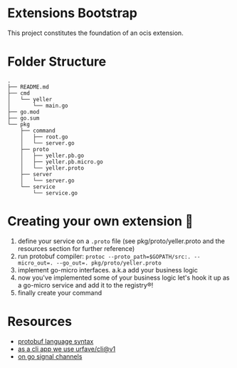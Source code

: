 # Extensions Bootstrap

This project constitutes the foundation of an ocis extension.

# Folder Structure

```console
.
├── README.md
├── cmd
│   └── yeller
│       └── main.go
├── go.mod
├── go.sum
└── pkg
    ├── command
    │   ├── root.go
    │   └── server.go
    ├── proto
    │   ├── yeller.pb.go
    │   ├── yeller.pb.micro.go
    │   └── yeller.proto
    ├── server
    │   └── server.go
    └── service
        └── service.go
```

# Creating your own extension 🤖

1. define your service on a `.proto` file (see pkg/proto/yeller.proto and the resources section for further reference)
2. run protobuf compiler: `protoc --proto_path=$GOPATH/src:. --micro_out=. --go_out=. pkg/proto/yeller.proto`
3. implement go-micro interfaces. a.k.a add your business logic
4. now you've implemented some of your business logic let's hook it up as a go-micro service and add it to the registry®!
5. finally create your command

# Resources

- [protobuf language syntax](https://developers.google.com/protocol-buffers/docs/proto3)
- [as a cli app we use urfave/cli@v1](https://github.com/urfave/cli/blob/master/docs/v1/manual.md)
- [on go signal channels](https://gobyexample.com/signals)